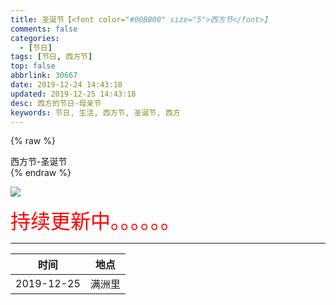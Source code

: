 ```yaml
---
title: 圣诞节【<font color="#00BB00" size="5">西方节</font>】
comments: false
categories:
  - [节日]
tags: [节日, 西方节]
top: false
abbrlink: 30667
date: 2019-12-24 14:43:18
updated: 2019-12-25 14:43:18
desc: 西方的节日-母亲节
keywords: 节日, 生活, 西方节, 圣诞节, 西方
---
```



{% raw %}
<div class="post_cus_note">西方节-圣诞节</div>
{% endraw %}

![](/images/article_jieri_shengdanjie.jpg)

<font size=6.5 color='red'>持续更新中。。。。。。</font>


<!--more-->
<hr />

|    时间    |  地点  |
|:----------:|:------:|
| 2019-12-25 | 满洲里 |
